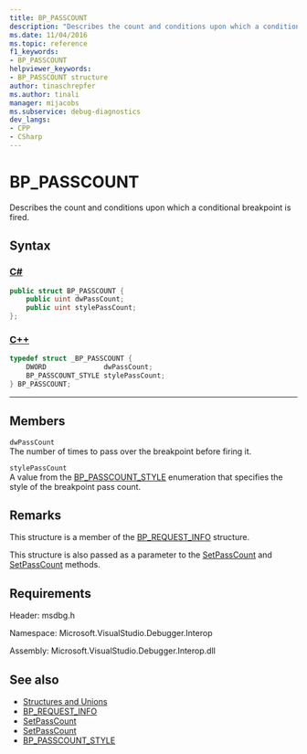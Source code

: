 ```yaml
---
title: BP_PASSCOUNT
description: "Describes the count and conditions upon which a conditional breakpoint is fired."
ms.date: 11/04/2016
ms.topic: reference
f1_keywords:
- BP_PASSCOUNT
helpviewer_keywords:
- BP_PASSCOUNT structure
author: tinaschrepfer
ms.author: tinali
manager: mijacobs
ms.subservice: debug-diagnostics
dev_langs:
- CPP
- CSharp
---
```

# BP_PASSCOUNT

Describes the count and conditions upon which a conditional breakpoint is fired.

## Syntax

### [C#](#tab/csharp)
```csharp
public struct BP_PASSCOUNT {
    public uint dwPassCount;
    public uint stylePassCount;
};
```
### [C++](#tab/cpp)
```cpp
typedef struct _BP_PASSCOUNT {
    DWORD              dwPassCount;
    BP_PASSCOUNT_STYLE stylePassCount;
} BP_PASSCOUNT;
```
---

## Members
`dwPassCount`\
The number of times to pass over the breakpoint before firing it.

`stylePassCount`\
A value from the [BP_PASSCOUNT_STYLE](../../../extensibility/debugger/reference/bp-passcount-style.md) enumeration that specifies the style of the breakpoint pass count.

## Remarks
This structure is a member of the [BP_REQUEST_INFO](../../../extensibility/debugger/reference/bp-request-info.md) structure.

This structure is also passed as a parameter to the [SetPassCount](../../../extensibility/debugger/reference/idebugboundbreakpoint2-setpasscount.md) and [SetPassCount](../../../extensibility/debugger/reference/idebugpendingbreakpoint2-setpasscount.md) methods.

## Requirements
Header: msdbg.h

Namespace: Microsoft.VisualStudio.Debugger.Interop

Assembly: Microsoft.VisualStudio.Debugger.Interop.dll

## See also
- [Structures and Unions](../../../extensibility/debugger/reference/structures-and-unions.md)
- [BP_REQUEST_INFO](../../../extensibility/debugger/reference/bp-request-info.md)
- [SetPassCount](../../../extensibility/debugger/reference/idebugboundbreakpoint2-setpasscount.md)
- [SetPassCount](../../../extensibility/debugger/reference/idebugpendingbreakpoint2-setpasscount.md)
- [BP_PASSCOUNT_STYLE](../../../extensibility/debugger/reference/bp-passcount-style.md)
